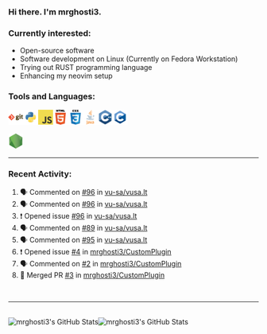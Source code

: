 ### Hi there. I'm mrghosti3.

### Currently interested:

- Open-source software
- Software development on Linux (Currently on Fedora Workstation)
- Trying out RUST programming language
- Enhancing my neovim setup

### Tools and Languages:

<img align="left" alt="Git" width="30px" src="https://raw.githubusercontent.com/github/explore/80688e429a7d4ef2fca1e82350fe8e3517d3494d/topics/git/git.png" />

<img align="left" alt="Python" width="30px" src="https://raw.githubusercontent.com/github/explore/80688e429a7d4ef2fca1e82350fe8e3517d3494d/topics/python/python.png" />

<img align="left" alt="JavaScript" width="30px" src="https://raw.githubusercontent.com/github/explore/80688e429a7d4ef2fca1e82350fe8e3517d3494d/topics/javascript/javascript.png" />

<img align="left" alt="HTML5" width="30px" src="https://raw.githubusercontent.com/github/explore/80688e429a7d4ef2fca1e82350fe8e3517d3494d/topics/html/html.png" />

<img align="left" alt="CSS3" width="30px" src="https://raw.githubusercontent.com/github/explore/80688e429a7d4ef2fca1e82350fe8e3517d3494d/topics/css/css.png" />

<img align="left" alt="Java" width="30px" src="https://raw.githubusercontent.com/github/explore/80688e429a7d4ef2fca1e82350fe8e3517d3494d/topics/java/java.png">

<img align="left" alt="C++" width="30px" src="https://raw.githubusercontent.com/github/explore/80688e429a7d4ef2fca1e82350fe8e3517d3494d/topics/cpp/cpp.png">

<img align="left" alt="C" width="30px" src="https://raw.githubusercontent.com/github/explore/80688e429a7d4ef2fca1e82350fe8e3517d3494d/topics/c/c.png">

<br /><br />

<img align="left" alt="Node.js" width="30px" src="https://raw.githubusercontent.com/github/explore/80688e429a7d4ef2fca1e82350fe8e3517d3494d/topics/nodejs/nodejs.png" />

<br /><br />

---

### Recent Activity:

<!--START_SECTION:activity-->
1. 🗣 Commented on [#96](https://github.com/vu-sa/vusa.lt/issues/96) in [vu-sa/vusa.lt](https://github.com/vu-sa/vusa.lt)
2. 🗣 Commented on [#96](https://github.com/vu-sa/vusa.lt/issues/96) in [vu-sa/vusa.lt](https://github.com/vu-sa/vusa.lt)
3. ❗️ Opened issue [#96](https://github.com/vu-sa/vusa.lt/issues/96) in [vu-sa/vusa.lt](https://github.com/vu-sa/vusa.lt)
4. 🗣 Commented on [#89](https://github.com/vu-sa/vusa.lt/issues/89) in [vu-sa/vusa.lt](https://github.com/vu-sa/vusa.lt)
5. 🗣 Commented on [#95](https://github.com/vu-sa/vusa.lt/issues/95) in [vu-sa/vusa.lt](https://github.com/vu-sa/vusa.lt)
6. ❗️ Opened issue [#4](https://github.com/mrghosti3/CustomPlugin/issues/4) in [mrghosti3/CustomPlugin](https://github.com/mrghosti3/CustomPlugin)
7. 🗣 Commented on [#2](https://github.com/mrghosti3/CustomPlugin/issues/2) in [mrghosti3/CustomPlugin](https://github.com/mrghosti3/CustomPlugin)
8. 🎉 Merged PR [#3](https://github.com/mrghosti3/CustomPlugin/pull/3) in [mrghosti3/CustomPlugin](https://github.com/mrghosti3/CustomPlugin)
<!--END_SECTION:activity-->

<br />

---

<br />

<img align="left" alt="mrghosti3's GitHub Stats" src="https://github-readme-stats.vercel.app/api?username=mrghosti3&theme=radical&show_icons=true&hide_border=true" />
<img align="left" alt="mrghosti3's GitHub Stats" src="https://github-readme-stats.vercel.app/api/top-langs/?username=mrghosti3&theme=radical&hide_border=true&layout=compact" />
